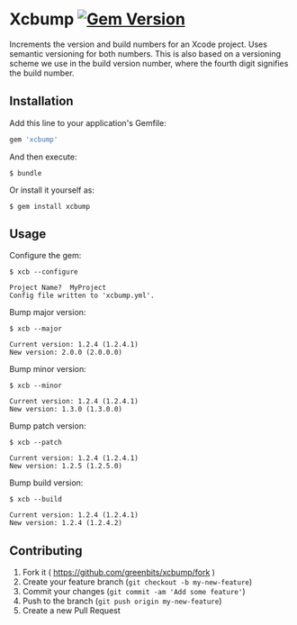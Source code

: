# Xcbump [![Gem Version](https://badge.fury.io/rb/xcbump.svg)](http://badge.fury.io/rb/xcbump)

Increments the version and build numbers for an Xcode project. Uses semantic versioning for both
numbers. This is also based on a versioning scheme we use in the build version number, where the
fourth digit signifies the build number.

## Installation

Add this line to your application's Gemfile:

```ruby
gem 'xcbump'
```

And then execute:

    $ bundle

Or install it yourself as:

    $ gem install xcbump

## Usage

Configure the gem:

    $ xcb --configure

    Project Name?  MyProject
    Config file written to 'xcbump.yml'.

Bump major version:

    $ xcb --major

    Current version: 1.2.4 (1.2.4.1)
    New version: 2.0.0 (2.0.0.0)

Bump minor version:

    $ xcb --minor

    Current version: 1.2.4 (1.2.4.1)
    New version: 1.3.0 (1.3.0.0)

Bump patch version:

    $ xcb --patch

    Current version: 1.2.4 (1.2.4.1)
    New version: 1.2.5 (1.2.5.0)

Bump build version:

    $ xcb --build

    Current version: 1.2.4 (1.2.4.1)
    New version: 1.2.4 (1.2.4.2)

## Contributing

1. Fork it ( https://github.com/greenbits/xcbump/fork )
2. Create your feature branch (`git checkout -b my-new-feature`)
3. Commit your changes (`git commit -am 'Add some feature'`)
4. Push to the branch (`git push origin my-new-feature`)
5. Create a new Pull Request
